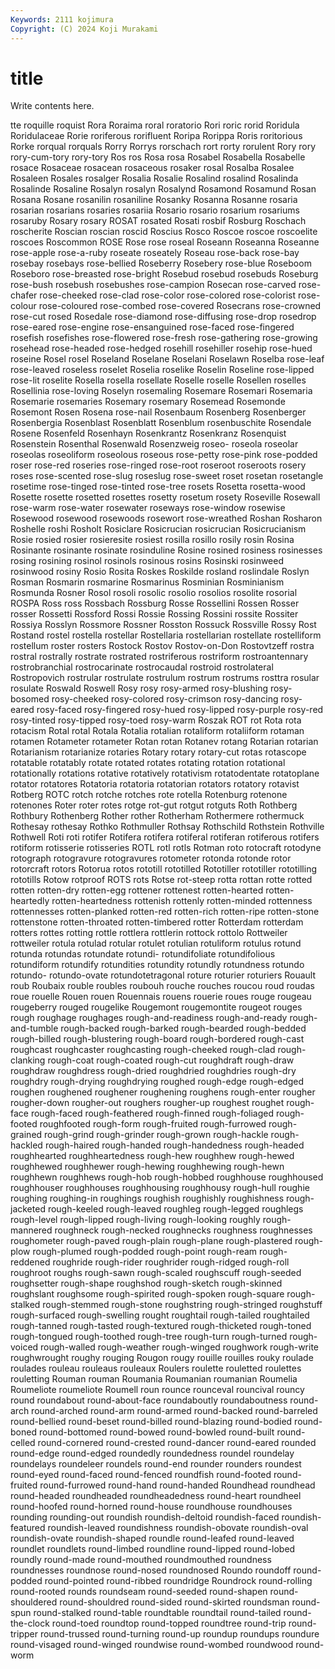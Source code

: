 ```yaml
---
Keywords: 2111 kojimura
Copyright: (C) 2024 Koji Murakami
---
```


# title

Write contents here.



tte roquille roquist Rora Roraima roral
roratorio Rori roric rorid Roridula Roridulaceae Rorie roriferous rorifluent Roripa
Rorippa Roris roritorious Rorke rorqual rorquals Rorry Rorrys rorschach rort
rorty rorulent Rory rory rory-cum-tory rory-tory Ros ros Rosa rosa
Rosabel Rosabella Rosabelle rosace Rosaceae rosacean rosaceous rosaker rosal Rosalba
Rosalee Rosaleen Rosales rosalger Rosalia Rosalie Rosalind rosalind Rosalinda Rosalinde
Rosaline Rosalyn rosalyn Rosalynd Rosamond Rosamund Rosan Rosana Rosane rosanilin
rosaniline Rosanky Rosanna Rosanne rosaria rosarian rosarians rosaries rosariia Rosario
rosario rosarium rosariums rosaruby Rosary rosary ROSAT rosated Rosati rosbif
Rosburg Roschach roscherite Roscian roscian roscid Roscius Rosco Roscoe roscoe
roscoelite roscoes Roscommon ROSE Rose rose roseal Roseann Roseanna Roseanne
rose-apple rose-a-ruby roseate roseately Roseau rose-back rose-bay rosebay rosebays rose-bellied
Roseberry Rosebery rose-blue Roseboom Roseboro rose-breasted rose-bright Rosebud rosebud rosebuds
Roseburg rose-bush rosebush rosebushes rose-campion Rosecan rose-carved rose-chafer rose-cheeked rose-clad
rose-color rose-colored rose-colorist rose-colour rose-coloured rose-combed rose-covered Rosecrans rose-crowned rose-cut
rosed Rosedale rose-diamond rose-diffusing rose-drop rosedrop rose-eared rose-engine rose-ensanguined rose-faced
rose-fingered rosefish rosefishes rose-flowered rose-fresh rose-gathering rose-growing rosehead rose-headed rose-hedged
rosehill rosehiller rosehip rose-hued roseine Rosel rosel Roseland Roselane Roselani
Roselawn Roselba rose-leaf rose-leaved roseless roselet Roselia roselike Roselin Roseline
rose-lipped rose-lit roselite Rosella rosella rosellate Roselle roselle Rosellen roselles
Rosellinia rose-loving Roselyn rosemaling Rosemare Rosemari Rosemaria Rosemarie rosemaries Rosemary
rosemary Rosemead Rosemonde Rosemont Rosen Rosena rose-nail Rosenbaum Rosenberg Rosenberger
Rosenbergia Rosenblast Rosenblatt Rosenblum rosenbuschite Rosendale Rosene Rosenfeld Rosenhayn Rosenkrantz
Rosenkranz Rosenquist Rosenstein Rosenthal Rosenwald Rosenzweig roseo- roseola roseolar roseolas
roseoliform roseolous roseous rose-petty rose-pink rose-podded roser rose-red roseries rose-ringed
rose-root roseroot roseroots rosery roses rose-scented rose-slug roseslug rose-sweet roset
rosetan rosetangle rosetime rose-tinged rose-tinted rose-tree rosets Rosetta rosetta-wood Rosette
rosette rosetted rosettes rosetty rosetum rosety Roseville Rosewall rose-warm rose-water
rosewater roseways rose-window rosewise Rosewood rosewood rosewoods rosewort rose-wreathed Roshan
Rosharon Roshelle roshi Rosholt Rosiclare Rosicrucian rosicrucian Rosicrucianism Rosie rosied
rosier rosieresite rosiest rosilla rosillo rosily rosin Rosina Rosinante rosinante
rosinate rosinduline Rosine rosined rosiness rosinesses rosing rosining rosinol rosinols
rosinous rosins Rosinski rosinweed rosinwood rosiny Rosio Rosita Roskes Roskilde
rosland roslindale Roslyn Rosman Rosmarin rosmarine Rosmarinus Rosminian Rosminianism Rosmunda
Rosner Rosol rosoli rosolic rosolio rosolios rosolite rosorial ROSPA Ross
ross Rossbach Rossburg Rosse Rossellini Rossen Rosser rosser Rossetti Rossford
Rossi Rossie Rossing Rossini rossite Rossiter Rossiya Rosslyn Rossmore Rossner
Rosston Rossuck Rossville Rossy Rost Rostand rostel rostella rostellar Rostellaria
rostellarian rostellate rostelliform rostellum roster rosters Rostock Rostov Rostov-on-Don Rostovtzeff
rostra rostral rostrally rostrate rostrated rostriferous rostriform rostroantennary rostrobranchial rostrocarinate
rostrocaudal rostroid rostrolateral Rostropovich rostrular rostrulate rostrulum rostrum rostrums rosttra
rosular rosulate Roswald Roswell Rosy rosy rosy-armed rosy-blushing rosy-bosomed rosy-cheeked
rosy-colored rosy-crimson rosy-dancing rosy-eared rosy-faced rosy-fingered rosy-hued rosy-lipped rosy-purple rosy-red
rosy-tinted rosy-tipped rosy-toed rosy-warm Roszak ROT rot Rota rota rotacism
Rotal rotal Rotala Rotalia rotalian rotaliform rotaliiform rotaman rotamen Rotameter
rotameter Rotan rotan Rotanev rotang Rotarian rotarian Rotarianism rotarianize rotaries
Rotary rotary rotary-cut rotas rotascope rotatable rotatably rotate rotated rotates
rotating rotation rotational rotationally rotations rotative rotatively rotativism rotatodentate rotatoplane
rotator rotatores Rotatoria rotatoria rotatorian rotators rotatory rotavist Rotberg ROTC
rotch rotche rotches rote rotella Rotenburg rotenone rotenones Roter roter
rotes rotge rot-gut rotgut rotguts Roth Rothberg Rothbury Rothenberg Rother
rother Rotherham Rothermere rothermuck Rothesay rothesay Rothko Rothmuller Rothsay Rothschild
Rothstein Rothville Rothwell Roti roti rotifer Rotifera rotifera rotiferal rotiferan
rotiferous rotifers rotiform rotisserie rotisseries ROTL rotl rotls Rotman roto
rotocraft rotodyne rotograph rotogravure rotogravures rotometer rotonda rotonde rotor rotorcraft
rotors Rotorua rotos rototill rototilled Rototiller rototiller rototilling rototills Rotow
rotproof ROTS rots Rotse rot-steep rotta rottan rotte rotted rotten
rotten-dry rotten-egg rottener rottenest rotten-hearted rotten-heartedly rotten-heartedness rottenish rottenly rotten-minded
rottenness rottennesses rotten-planked rotten-red rotten-rich rotten-ripe rotten-stone rottenstone rotten-throated rotten-timbered
rotter Rotterdam rotterdam rotters rottes rotting rottle rottlera rottlerin rottock
rottolo Rottweiler rottweiler rotula rotulad rotular rotulet rotulian rotuliform rotulus
rotund rotunda rotundas rotundate rotundi- rotundifoliate rotundifolious rotundiform rotundify rotundities
rotundity rotundly rotundness rotundo rotundo- rotundo-ovate rotundotetragonal roture roturier roturiers
Rouault roub Roubaix rouble roubles roubouh rouche rouches roucou roud
roudas roue rouelle Rouen rouen Rouennais rouens rouerie roues rouge
rougeau rougeberry rouged rougelike Rougemont rougemontite rougeot rouges rough roughage
roughages rough-and-readiness rough-and-ready rough-and-tumble rough-backed rough-barked rough-bearded rough-bedded rough-billed rough-blustering
rough-board rough-bordered rough-cast roughcast roughcaster roughcasting rough-cheeked rough-clad rough-clanking rough-coat
rough-coated rough-cut roughdraft rough-draw roughdraw roughdress rough-dried roughdried roughdries rough-dry
roughdry rough-drying roughdrying roughed rough-edge rough-edged roughen roughened roughener roughening
roughens rough-enter rougher rougher-down rougher-out roughers rougher-up roughest roughet rough-face
rough-faced rough-feathered rough-finned rough-foliaged rough-footed roughfooted rough-form rough-fruited rough-furrowed rough-grained
rough-grind rough-grinder rough-grown rough-hackle rough-hackled rough-haired rough-handed rough-handedness rough-headed roughhearted
roughheartedness rough-hew roughhew rough-hewed roughhewed roughhewer rough-hewing roughhewing rough-hewn roughhewn
roughhews rough-hob rough-hobbed roughhouse roughhoused roughhouser roughhouses roughhousing roughhousy rough-hull
roughie roughing roughing-in roughings roughish roughishly roughishness rough-jacketed rough-keeled rough-leaved
roughleg rough-legged roughlegs rough-level rough-lipped rough-living rough-looking roughly rough-mannered roughneck
rough-necked roughnecks roughness roughnesses roughometer rough-paved rough-plain rough-plane rough-plastered rough-plow
rough-plumed rough-podded rough-point rough-ream rough-reddened roughride rough-rider roughrider rough-ridged rough-roll
roughroot roughs rough-sawn rough-scaled roughscuff rough-seeded roughsetter rough-shape roughshod rough-sketch
rough-skinned roughslant roughsome rough-spirited rough-spoken rough-square rough-stalked rough-stemmed rough-stone roughstring
rough-stringed roughstuff rough-surfaced rough-swelling rought roughtail rough-tailed roughtailed rough-tanned rough-tasted
rough-textured rough-thicketed rough-toned rough-tongued rough-toothed rough-tree rough-turn rough-turned rough-voiced rough-walled
rough-weather rough-winged roughwork rough-write roughwrought roughy rouging Rougon rougy rouille
rouilles rouky roulade roulades rouleau rouleaus rouleaux Roulers roulette rouletted
roulettes rouletting Rouman rouman Roumania Roumanian roumanian Roumelia Roumeliote roumeliote
Roumell roun rounce rounceval rouncival rouncy round roundabout round-about-face roundaboutly
roundaboutness round-arch round-arched round-arm round-armed round-backed round-barreled round-bellied round-beset round-billed
round-blazing round-bodied round-boned round-bottomed round-bowed round-bowled round-built round-celled round-cornered round-crested
round-dancer round-eared rounded round-edge round-edged roundedly roundedness roundel roundelay roundelays
roundeleer roundels round-end rounder rounders roundest round-eyed round-faced round-fenced roundfish
round-footed round-fruited round-furrowed round-hand round-handed Roundhead roundhead round-headed roundheaded roundheadedness
round-heart roundheel round-hoofed round-horned round-house roundhouse roundhouses rounding rounding-out roundish
roundish-deltoid roundish-faced roundish-featured roundish-leaved roundishness roundish-obovate roundish-oval roundish-ovate roundish-shaped roundle
round-leafed round-leaved roundlet roundlets round-limbed roundline round-lipped round-lobed roundly round-made
round-mouthed roundmouthed roundness roundnesses roundnose round-nosed roundnosed Roundo roundoff round-podded
round-pointed round-ribbed roundridge Roundrock round-rolling round-rooted rounds roundseam round-seeded round-shapen
round-shouldered round-shouldred round-sided round-skirted roundsman round-spun round-stalked round-table roundtable roundtail
round-tailed round-the-clock round-toed roundtop round-topped roundtree round-trip round-tripper round-trussed round-turning
round-up roundup roundups roundure round-visaged round-winged roundwise round-wombed roundwood round-worm
